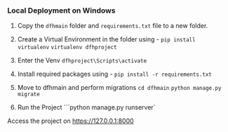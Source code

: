 ### Local Deployment on Windows

1. Copy the `dfhmain` folder and `requirements.txt` file to a new folder.

2. Create a Virtual Environment in the folder using - 
```pip install virtualenv```
```virtualenv dfhproject```

3. Enter the Venv
```dfhproject\Scripts\activate```

3. Install required packages using - 
```pip install -r requirements.txt```

4. Move to dfhmain and perform migrations
```cd dfhmain```
```python manage.py migrate```

5. Run the Project
```python manage.py runserver`

Access the project on https://127.0.0.1:8000
